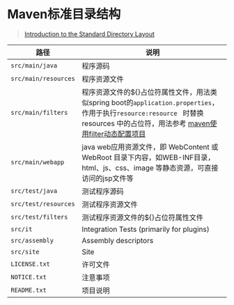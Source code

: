 # Maven标准目录结构

> [Introduction to the Standard Directory Layout](https://maven.apache.org/guides/introduction/introduction-to-the-standard-directory-layout.html#)

| 路径                 | 说明                                                         |
| -------------------- | ------------------------------------------------------------ |
| `src/main/java`      | 程序源码                                                     |
| `src/main/resources` | 程序资源文件                                                 |
| `src/main/filters`   | 程序资源文件的${}占位符属性文件，用法类似spring boot的`application.properties`，作用于执行`resource:resource ` 时替换 resources 中的占位符，用法参考 [maven使用filter动态配置项目](https://blog.csdn.net/q979076061/article/details/74178186) |
| `src/main/webapp`    | java web应用资源文件，即 WebContent 或 WebRoot 目录下内容，如WEB-INF目录，html、js、css、image 等静态资源，可直接访问的jsp文件等 |
| `src/test/java`      | 测试程序源码                                                 |
| `src/test/resources` | 测试程序资源文件                                             |
| `src/test/filters`   | 测试程序资源文件的${}占位符属性文件                          |
| `src/it`             | Integration Tests (primarily for plugins)                    |
| `src/assembly`       | Assembly descriptors                                         |
| `src/site`           | Site                                                         |
| `LICENSE.txt`        | 许可文件                                                     |
| `NOTICE.txt`         | 注意事项                                                     |
| `README.txt`         | 项目说明                                                     |